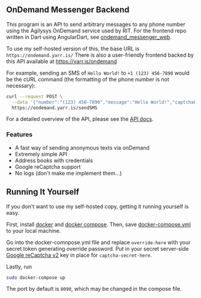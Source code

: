 ## OnDemand Messenger Backend

This program is an API to send arbitrary messages to any phone number using the Agilysys OnDemand service used by RIT. For the frontend repo written in Dart using AngularDart, see [ondemand_messenger_web](RubbaBoy/ondemand_messenger_web).

To use my self-hosted version of this, the base URL is `https://ondemand.yarr.is/` There is also a user-friendly frontend backed by this API available at https://yarr.is/ondemand

For example, sending an SMS of `Hello World!` to `+1 (123) 456-7890` would be the cURL command (the formatting of the phone number is not necessary):

```bash
curl --request POST \
  --data '{"number":"(123) 456-7890","message":"Hello World!","captchaOverride":"api-key"}' \
  https://ondemand.yarr.is/sendSMS
```

For a detailed overview of the API, please see the [API docs](/API.md).

### Features

- A fast way of sending anonymous texts via onDemand
- Extremely simple API
- Address books with credentials
- Google reCaptcha support
- No logs (don't make me implement them...)

## Running It Yourself

If you don't want to use my self-hosted copy, getting it running yourself is easy.

First, install [docker](https://www.docker.com/) and [docker compose](https://docs.docker.com/compose/install/). Then, save [docker-compose.yml](/docker-compose.yml) to your local machine.

Go into the docker-comnpose.yml file and replace `override-here` with your secret token generating override password. Put in your secret server-side [Google reCaptcha v2](https://developers.google.com/recaptcha/docs/invisible) key in place for `captcha-secret-here`.

Lastly, run

```bash
sudo docker-compose up
```

The port by default is `8090`, which may be changed in the compose file.

